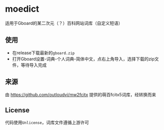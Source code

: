 # moedict
适用于Gboard的某二次元（？）百科网站词库（自定义短语）

## 使用

* 在release下载最新的`gboard.zip`
* 打开Gboard设置-词典-个人词典-简体中文，点右上角导入，选择下载的zip文件，等待导入完成

## 来源

由 https://github.com/outloudvi/mw2fcitx 提供的萌百fcitx5词库，经转换而来

## License

代码使用`Unlicense`，词库文件遵循上游许可
